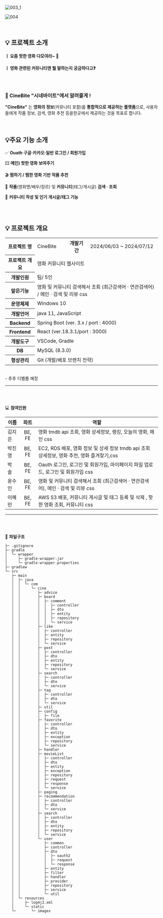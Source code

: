 ![003_1](https://github.com/user-attachments/assets/79a4f564-1d31-41f6-9f8e-4ca2dad812a4)

![004](https://github.com/user-attachments/assets/7d534395-c36d-4168-a290-c9e5f788def0)

</br>

## 💡 프로젝트 소개

#### ㅣ 요즘 핫한 영화 다모여라~ 🎇

#### ㅣ 영화 관련된 커뮤니티엔 뭘 말하는지 궁금하다고❓

### </br></br>🍿 CineBite "시네바이트"에서 알려줄게 !

**"CineBite"**
는 **영화의 정보**(커뮤니티 포함)를 **통합적으로 제공하는 플랫폼**으로, 사용자들에게 작품 정보, 검색, 영화 추천 등을한곳에서 제공하는 것을 목표로 합니다.
</br></br></br>

## 💡주요 기능 소개

✅ **Ouath 구글·카카오·일반 로그인 / 회원가입**

🎞️ **메인) 핫한 영화 보여주기**

🎬 **찜하기 / 찜한 영화 기반 작품 추천**

🔎 **작품**(영화명/배우/장르) 및 **커뮤니티**(태그/게시글) **검색 · 조회**

💬 **커뮤니티 작성 및 인기 게시글/태그 기능**

</br></br>

## 💡 프로젝트 개요

<table>
    <tr>
        <th>프로젝트 명</th>
        <td>CineBite</td>
        <th>개발기간</th>
        <td>2024/06/03 ~ 2024/07/12</td>
    </tr>
    <tr>
        <th>프로젝트 개요</th>
        <td colspan="3"> 영화 커뮤니티 웹사이트</td>
    </tr>
    <tr>
        <th>개발인원</th>
        <td colspan="3">팀/ 5인 </td>
    </tr>
    <tr>
        <th>맡은기능</th>
        <td colspan="3"> 영화 및 커뮤니티 검색해서 조회 (최근검색어 · 연관검색어) / 메인 · 검색 및 리뷰 css </td>
    </tr>
    <tr>
        <th>운영체제</th>
        <td colspan="3">Windows 10</td>
    </tr>
    <tr>
        <th>개발언어</th>
        <td colspan="3"> java 11, JavaScript</td>
    </tr>
      <tr>
        <th>Backend</th>
        <td colspan="3"> Spring Boot (ver. 3.x / port : 4000)</td>
    </tr>
     <tr>
        <th>Frontend</th>
        <td colspan="3"> React (ver.18.3.1/port : 3000)</td>
    </tr>
    <tr>
        <th>개발도구</th>
        <td colspan="3">VSCode, Gradle</td>
    </tr>
    <tr>
        <th>DB</th>
        <td colspan="3">MySQL (8.3.0)</td>
    </tr>
     <tr>
        <th>형상관리</th>
        <td colspan="3">Git (개발/배포 브랜치 전략)</td>
    </tr>
</table>
</br>
- 추후 디벨롭 예정

---

</br></br>

💻 **참여인원**

| 이름   |  파트  | 역할                                                                              |
| ------ | :----: | --------------------------------------------------------------------------------- |
| 김지은 | BE, FE | 영화 tmdb api 조회, 영화 상세정보, 랭킹, 오늘의 영화, 메인 css                  |
| 박진영 | BE, FE | EC2, RDS 배포, 영화 정보 및 상세 정보 tmdb api 조회 상세정보, 영화 추천, 영화 즐겨찾기,css                 |
| 박 솔  | BE, FE | Oauth 로그인, 로그인 및 회원가입, 마이페이지 파일 업로드, 로그인 및 회원가입 css  |
| 윤수인 | BE, FE | 영화 및 커뮤니티 검색해서 조회 (최근검색어 · 연관검색어), 메인 · 검색 및 리뷰 css |
| 이혜민 | BE, FE | AWS S3 배포, 커뮤니티 게시글 및 태그 등록 및 삭제 , 핫한 영화 조회, 커뮤니티 css               |

---

</br></br>

📂 **파일구조**

```back
├─ .gitignore
├─ gradle
│  └─ wrapper
│     ├─ gradle-wrapper.jar
│     └─ gradle-wrapper.properties
├─ gradlew
└─ src
   ├─ main
   │  ├─ java
   │  │  └─ com
   │  │     └─ cine
   │  │        ├─ advice
   │  │        ├─ board
   │  │        │  ├─ comment
   │  │        │  │  ├─ controller
   │  │        │  │  ├─ dto
   │  │        │  │  ├─ entity
   │  │        │  │  ├─ repository
   │  │        │  │  └─ service
   │  │        ├─ like
   │  │        │  ├─ controller
   │  │        │  ├─ entity
   │  │        │  ├─ repository
   │  │        │  └─ service
   │  │        ├─ post
   │  │        │  ├─ controller
   │  │        │  ├─ dto
   │  │        │  ├─ entity
   │  │        │  ├─ repository
   │  │        │  └─ service
   │  │        ├─ search
   │  │        │  ├─ controller
   │  │        │  ├─ dto
   │  │        │  └─ service
   │  │        ├─ tag
   │  │        │  ├─ controller
   │  │        │  ├─ dto
   │  │        │  └─ service
   │  │        ├─ util
   │  │        ├─ config
   │  │        │  ├─ file
   │  │        ├─ favorite
   │  │        │  ├─ controller
   │  │        │  ├─ dto
   │  │        │  ├─ entity
   │  │        │  ├─ exception
   │  │        │  ├─ repository
   │  │        │  └─ service
   │  │        ├─ handler
   │  │        ├─ movieList
   │  │        │  ├─ controller
   │  │        │  ├─ dto
   │  │        │  ├─ entity
   │  │        │  ├─ exception
   │  │        │  ├─ repository
   │  │        │  ├─ request
   │  │        │  ├─ response
   │  │        │  └─ service
   │  │        ├─ paging
   │  │        ├─ recommendation
   │  │        │  ├─ controller
   │  │        │  ├─ dto
   │  │        │  └─ service
   │  │        ├─ search
   │  │        │  ├─ controller
   │  │        │  ├─ dto
   │  │        │  ├─ entity
   │  │        │  ├─ repository
   │  │        │  └─ service
   │  │        └─ user
   │  │           ├─ common
   │  │           ├─ controller
   │  │           ├─ dto
   │  │           │  ├─ oauth2
   │  │           │  ├─ request
   │  │           │  └─ response
   │  │           ├─ entity
   │  │           ├─ filter
   │  │           ├─ handler
   │  │           ├─ provider
   │  │           ├─ repository
   │  │           ├─ service
   │  │           └─ util
   │  └─ resources
   │     ├─ log4j2.xml
   │     └─ static
   └─       └─ images
```

